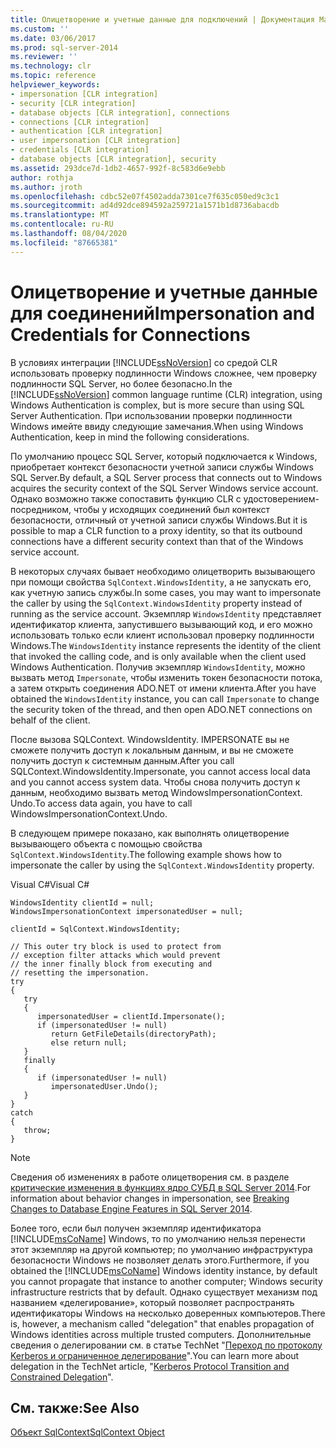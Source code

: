 ```yaml
---
title: Олицетворение и учетные данные для подключений | Документация Майкрософт
ms.custom: ''
ms.date: 03/06/2017
ms.prod: sql-server-2014
ms.reviewer: ''
ms.technology: clr
ms.topic: reference
helpviewer_keywords:
- impersonation [CLR integration]
- security [CLR integration]
- database objects [CLR integration], connections
- connections [CLR integration]
- authentication [CLR integration]
- user impersonation [CLR integration]
- credentials [CLR integration]
- database objects [CLR integration], security
ms.assetid: 293dce7d-1db2-4657-992f-8c583d6e9ebb
author: rothja
ms.author: jroth
ms.openlocfilehash: cdbc52e07f4502adda7301ce7f635c050ed9c3c1
ms.sourcegitcommit: ad4d92dce894592a259721a1571b1d8736abacdb
ms.translationtype: MT
ms.contentlocale: ru-RU
ms.lasthandoff: 08/04/2020
ms.locfileid: "87665381"
---
```

# <a name="impersonation-and-credentials-for-connections"></a><span data-ttu-id="05144-102">Олицетворение и учетные данные для соединений</span><span class="sxs-lookup"><span data-stu-id="05144-102">Impersonation and Credentials for Connections</span></span>
  <span data-ttu-id="05144-103">В условиях интеграции [!INCLUDE[ssNoVersion](../../../includes/ssnoversion-md.md)] со средой CLR использовать проверку подлинности Windows сложнее, чем проверку подлинности SQL Server, но более безопасно.</span><span class="sxs-lookup"><span data-stu-id="05144-103">In the [!INCLUDE[ssNoVersion](../../../includes/ssnoversion-md.md)] common language runtime (CLR) integration, using Windows Authentication is complex, but is more secure than using SQL Server Authentication.</span></span> <span data-ttu-id="05144-104">При использовании проверки подлинности Windows имейте ввиду следующие замечания.</span><span class="sxs-lookup"><span data-stu-id="05144-104">When using Windows Authentication, keep in mind the following considerations.</span></span>  
  
 <span data-ttu-id="05144-105">По умолчанию процесс SQL Server, который подключается к Windows, приобретает контекст безопасности учетной записи службы Windows SQL Server.</span><span class="sxs-lookup"><span data-stu-id="05144-105">By default, a SQL Server process that connects out to Windows acquires the security context of the SQL Server Windows service account.</span></span> <span data-ttu-id="05144-106">Однако возможно также сопоставить функцию CLR с удостоверением-посредником, чтобы у исходящих соединений был контекст безопасности, отличный от учетной записи службы Windows.</span><span class="sxs-lookup"><span data-stu-id="05144-106">But it is possible to map a CLR function to a proxy identity, so that its outbound connections have a different security context than that of the Windows service account.</span></span>  
  
 <span data-ttu-id="05144-107">В некоторых случаях бывает необходимо олицетворить вызывающего при помощи свойства `SqlContext.WindowsIdentity`, а не запускать его, как учетную запись службы.</span><span class="sxs-lookup"><span data-stu-id="05144-107">In some cases, you may want to impersonate the caller by using the `SqlContext.WindowsIdentity` property instead of running as the service account.</span></span> <span data-ttu-id="05144-108">Экземпляр `WindowsIdentity` представляет идентификатор клиента, запустившего вызывающий код, и его можно использовать только если клиент использовал проверку подлинности Windows.</span><span class="sxs-lookup"><span data-stu-id="05144-108">The `WindowsIdentity` instance represents the identity of the client that invoked the calling code, and is only available when the client used Windows Authentication.</span></span> <span data-ttu-id="05144-109">Получив экземпляр `WindowsIdentity`, можно вызвать метод `Impersonate`, чтобы изменить токен безопасности потока, а затем открыть соединения ADO.NET от имени клиента.</span><span class="sxs-lookup"><span data-stu-id="05144-109">After you have obtained the `WindowsIdentity` instance, you can call `Impersonate` to change the security token of the thread, and then open ADO.NET connections on behalf of the client.</span></span>  
  
 <span data-ttu-id="05144-110">После вызова SQLContext. WindowsIdentity. IMPERSONATE вы не сможете получить доступ к локальным данным, и вы не сможете получить доступ к системным данным.</span><span class="sxs-lookup"><span data-stu-id="05144-110">After you call SQLContext.WindowsIdentity.Impersonate, you cannot access local data and you cannot access system data.</span></span> <span data-ttu-id="05144-111">Чтобы снова получить доступ к данным, необходимо вызвать метод WindowsImpersonationContext. Undo.</span><span class="sxs-lookup"><span data-stu-id="05144-111">To access data again, you have to call WindowsImpersonationContext.Undo.</span></span>  
  
 <span data-ttu-id="05144-112">В следующем примере показано, как выполнять олицетворение вызывающего объекта с помощью свойства `SqlContext.WindowsIdentity`.</span><span class="sxs-lookup"><span data-stu-id="05144-112">The following example shows how to impersonate the caller by using the `SqlContext.WindowsIdentity` property.</span></span>  
  
 <span data-ttu-id="05144-113">Visual C#</span><span class="sxs-lookup"><span data-stu-id="05144-113">Visual C#</span></span>  
  
```  
WindowsIdentity clientId = null;  
WindowsImpersonationContext impersonatedUser = null;  
  
clientId = SqlContext.WindowsIdentity;  
  
// This outer try block is used to protect from   
// exception filter attacks which would prevent  
// the inner finally block from executing and   
// resetting the impersonation.  
try  
{  
   try  
   {  
      impersonatedUser = clientId.Impersonate();  
      if (impersonatedUser != null)  
         return GetFileDetails(directoryPath);  
         else return null;  
   }  
   finally  
   {  
      if (impersonatedUser != null)  
         impersonatedUser.Undo();  
   }  
}  
catch  
{  
   throw;  
}  
```  
  
> [!NOTE]  
>  <span data-ttu-id="05144-114">Сведения об изменениях в работе олицетворения см. в разделе [критические изменения в функциях ядро СУБД в SQL Server 2014](../../../database-engine/breaking-changes-to-database-engine-features-in-sql-server-2016.md).</span><span class="sxs-lookup"><span data-stu-id="05144-114">For information about behavior changes in impersonation, see [Breaking Changes to Database Engine Features in SQL Server 2014](../../../database-engine/breaking-changes-to-database-engine-features-in-sql-server-2016.md).</span></span>  
  
 <span data-ttu-id="05144-115">Более того, если был получен экземпляр идентификатора [!INCLUDE[msCoName](../../../includes/msconame-md.md)] Windows, то по умолчанию нельзя перенести этот экземпляр на другой компьютер; по умолчанию инфраструктура безопасности Windows не позволяет делать этого.</span><span class="sxs-lookup"><span data-stu-id="05144-115">Furthermore, if you obtained the [!INCLUDE[msCoName](../../../includes/msconame-md.md)] Windows identity instance, by default you cannot propagate that instance to another computer; Windows security infrastructure restricts that by default.</span></span> <span data-ttu-id="05144-116">Однако существует механизм под названием «делегирование», который позволяет распространять идентификаторы Windows на несколько доверенных компьютеров.</span><span class="sxs-lookup"><span data-stu-id="05144-116">There is, however, a mechanism called "delegation" that enables propagation of Windows identities across multiple trusted computers.</span></span> <span data-ttu-id="05144-117">Дополнительные сведения о делегировании см. в статье TechNet "[Переход по протоколу Kerberos и ограниченное делегирование](https://go.microsoft.com/fwlink/?LinkId=50419)".</span><span class="sxs-lookup"><span data-stu-id="05144-117">You can learn more about delegation in the TechNet article, "[Kerberos Protocol Transition and Constrained Delegation](https://go.microsoft.com/fwlink/?LinkId=50419)".</span></span>  
  
## <a name="see-also"></a><span data-ttu-id="05144-118">См. также:</span><span class="sxs-lookup"><span data-stu-id="05144-118">See Also</span></span>  
 [<span data-ttu-id="05144-119">Объект SqlContext</span><span class="sxs-lookup"><span data-stu-id="05144-119">SqlContext Object</span></span>](../../clr-integration-data-access-in-process-ado-net/sqlcontext-object.md)  
  
  
